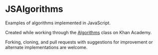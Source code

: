 JSAlgorithms
============

Examples of algorithms implemented in JavaScript.

Created while working through the [Algorithms](https://www.khanacademy.org/computing/computer-science/algorithms) class on Khan Academy.

Forking, cloning, and pull requests with suggestions for improvement or alternate implementations are welcome.
